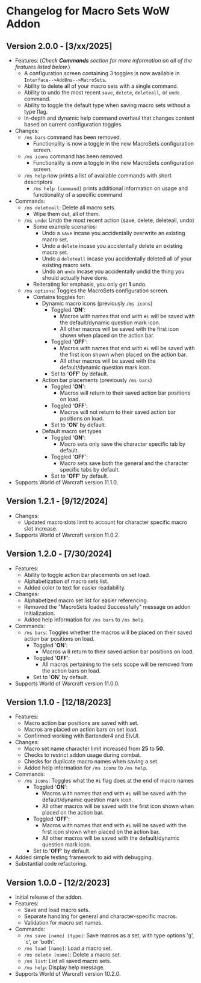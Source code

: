# Changelog for Macro Sets WoW Addon

## Version 2.0.0 - [3/xx/2025]

- Features: (*Check **Commands** section for more information on all of the features listed below.*)
  - A configuration screen containing 3 toggles is now available in `Interface-->AddOns-->MacroSets`.
  - Ability to delete all of your macro sets with a single command.
  - Ability to undo the most recent `save`, `delete`, `deleteall`, or `undo` command.
  - Ability to toggle the default type when saving macro sets without a type flag.
  - In-depth and dynamic help command overhaul that changes content based on current configuration toggles.
- Changes:
  - `/ms bars` command has been removed. 
    - Functionality is now a toggle in the new MacroSets configuration screen.
  - `/ms icons` command has been removed.
    - Functionality is now a toggle in the new MacroSets configuration screen.
  - `/ms help` now prints a list of available commands with short descriptors
    - `/ms help [command]` prints additional information on usage and functionality of a specific command
- Commands:
  - `/ms deleteall`: Delete all macro sets.
    - Wipe them out, all of them.
  - `/ms undo`: Undo the most recent action (save, delete, deleteall, undo)
    - Some example scenarios:
      - Undo a `save` incase you accidentally overwrite an existing macro set.
      - Undo a `delete` incase you accidentally delete an existing macro set.
      - Undo a `deleteall` incase you accidentally deleted all of your existing macro sets.
      - Undo an `undo` incase you accidentally undid the thing you should actually have done.
    - Reiterating for emphasis, you only get **1** undo.
  - `/ms options`: Toggles the MacroSets configuration screen.
    - Contains toggles for:
      - Dynamic macro icons (previously `/ms icons`)
        - Toggled '**ON**':
          - Macros with names that end with `#i` will be saved with the default/dynamic question mark icon.
          - All other macros will be saved with the first icon shown when placed on the action bar.
        - Toggled '**OFF**':
          - Macros with names that end with `#i` will be saved with the first icon shown when placed on the action bar.
          - All other macros will be saved with the default/dynamic question mark icon.
        - Set to '**OFF**' by default.
      - Action bar placements (previously `/ms bars`)
        - Toggled '**ON**':
          - Macros will return to their saved action bar positions on load.
        - Toggled '**OFF**':
          - Macros will not return to their saved action bar positions on load.
        - Set to '**ON**' by default.
      - Default macro set types
        - Toggled '**ON**':
          - Macro sets only save the character specific tab by default.
        - Toggled '**OFF**':
          - Macro sets save both the general and the character specific tabs by default.
        - Set to '**OFF**' by default.
- Supports World of Warcraft version 11.1.0.

## Version 1.2.1 - [9/12/2024]

- Changes:
  - Updated macro slots limit to account for character specific macro slot increase.
- Supports World of Warcraft version 11.0.2.

## Version 1.2.0 - [7/30/2024]

- Features:
  - Ability to toggle action bar placements on set load.
  - Alphabetization of macro sets list.
  - Added color to text for easier readability.
- Changes:
  - Alphabetized macro set list for easier referencing.
  - Removed the "MacroSets loaded Successfully" message on addon initialization.
  - Added help information for `/ms bars` to `/ms help`.
- Commands:
  - `/ms bars`: Toggles whether the macros will be placed on their saved action bar positions on load.
    - Toggled '**ON**':
      - Macros will return to their saved action bar positions on load.
    - Toggled '**OFF**':
      - All macros pertaining to the sets scope will be removed from the action bars on load.
    - Set to '**ON**' by default.
- Supports World of Warcraft version 11.0.0.

## Version 1.1.0 - [12/18/2023]

- Features:
  - Macro action bar positions are saved with set.
  - Macros are placed on action bars on set load.
  - Confirmed working with Bartender4 and ElvUI.
- Changes:
  - Macro set name character limit increased from **25** to **50**.
  - Checks to restrict addon usage during combat.
  - Checks for duplicate macro names when saving a set.
  - Added help information for `/ms icons` to `/ms help`.
- Commands:
  - `/ms icons`: Toggles what the `#i` flag does at the end of macro names
    - Toggled '**ON**':
      - Macros with names that end with `#i` will be saved with the default/dynamic question mark icon.
      - All other macros will be saved with the first icon shown when placed on the action bar.
    - Toggled '**OFF**':
      - Macros with names that end with `#i` will be saved with the first icon shown when placed on the action bar.
      - All other macros will be saved with the default/dynamic question mark icon.
    - Set to '**OFF**' by default.
- Added simple testing framework to aid with debugging.
- Substantial code refactoring.

## Version 1.0.0 - [12/2/2023]

- Initial release of the addon.
- Features:
  - Save and load macro sets.
  - Separate handling for general and character-specific macros.
  - Validation for macro set names.
- Commands:
  - `/ms save [name] [type]`: Save macros as a set, with type options 'g', 'c', or 'both'.
  - `/ms load [name]`: Load a macro set.
  - `/ms delete [name]`: Delete a macro set.
  - `/ms list`: List all saved macro sets.
  - `/ms help`: Display help message.
- Supports World of Warcraft version 10.2.0.
